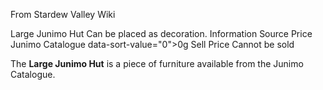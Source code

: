 From Stardew Valley Wiki

Large Junimo Hut Can be placed as decoration. Information Source Price Junimo Catalogue data-sort-value="0"&gt;0g Sell Price Cannot be sold

The **Large Junimo Hut** is a piece of furniture available from the Junimo Catalogue.